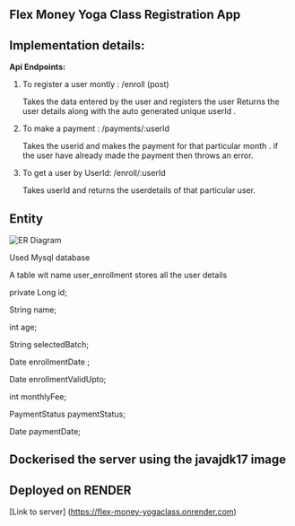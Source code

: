   ## Flex Money Yoga Class Registration App

## Implementation details:

**Api Endpoints:**

1) To register a user montly :
   /enroll (post)
   
   Takes the data entered by the user and registers the user
   Returns the user details along with the auto generated  unique userId .

2) To make a payment :
   /payments/:userId 

   Takes the userid and makes the payment for that particular month .
   if the user have already made the payment then throws an error.

3) To get a user by UserId:
   /enroll/:userId

   Takes userId and returns the userdetails of that particular user.

## Entity

![ER Diagram]([https://github.githubassets.com/images/modules/logos_page/GitHub-Mark.png](https://github.com/manojnjaya1/Yoga-Class-Server/blob/master/ER%20diagram.png))



Used Mysql database 

A table wit name user_enrollment stores all the user details 

 private Long id;
 
 String name;
 
 int age;
 
 String selectedBatch;
 
 Date enrollmentDate ;
 
 Date enrollmentValidUpto;
 
 int monthlyFee;
 
 PaymentStatus paymentStatus;
 
 Date paymentDate;

## Dockerised the server using the javajdk17 image

## Deployed on RENDER

  [Link to server] (https://flex-money-yogaclass.onrender.com)








 
